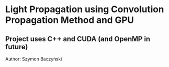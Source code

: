 # Light Propagation using Convolution Propagation Method and GPU    
## Project uses C++ and CUDA (and OpenMP in future)
Author: Szymon Baczyński

